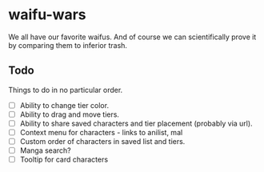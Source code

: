 # waifu-wars

We all have our favorite waifus. And of course we can scientifically prove it by
comparing them to inferior trash.

## Todo

Things to do in no particular order.

- [ ] Ability to change tier color.
- [ ] Ability to drag and move tiers.
- [ ] Ability to share saved characters and tier placement (probably via url).
- [ ] Context menu for characters - links to anilist, mal
- [ ] Custom order of characters in saved list and tiers.
- [ ] Manga search?
- [ ] Tooltip for card characters
